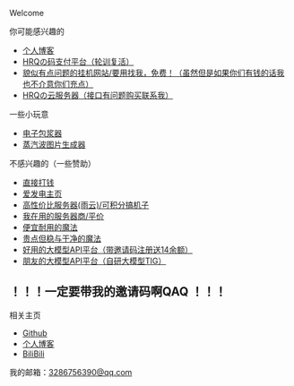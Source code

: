 Welcome

你可能感兴趣的
*   [个人博客](https://www.huangruiqi.com)
*   [HRQの码支付平台（轮训复活）](https://lx.hrq.icu)
*   [貌似有点问题的挂机网站/要用找我，免费！（虽然但是如果你们有钱的话我也不介意你们充点）](https://api.rqnb.xyz)
*   [HRQの云服务器（接口有问题购买联系我）](https://ser.ishop.icu)

一些小玩意
*   [电子包浆器](https://bj.rqnb.xyz)
*   [蒸汽波图片生成器](https://vw.rqnb.xyz)

不感兴趣的（一些赞助）
*   [直接打钱](https://bj.rqnb.xyz/skm_wx.jpg)
*   [爱发电主页](https://afdian.com/a/Rq2004)
*   [高性价比服务器(雨云)/可积分搞机子](https://www.rainyun.com/RQNB_)
*   [我在用的服务器商/平价](https://www.hgidc.cn/aff/WGPBWRCI)
*   [便宜耐用的魔法](https://maomaoyun.net/#/register?code=v0JMwY8v)
*   [贵点但稳与干净的魔法](https://www.sibker.com/register?code=u5tV0UBD)
*   [好用的大模型API平台（带邀请码注册送14余额）](https://cloud.siliconflow.cn/i/qWsOioOo)
*   [朋友的大模型API平台（自研大模型TIG）](https://phapi.furina.junmatec.cn/register?aff=CJxw)

## ！！！一定要带我的邀请码啊QAQ ！！！

相关主页
*   [Github](https://github.com/Rq2004)
*   [个人博客](https://www.huangruiqi.com)
*   [BiliBili](https://space.bilibili.com/1456646170)


我的邮箱：3286756390@qq.com


<script async src="https://www.googletagmanager.com/gtag/js?id=UA-190316399-3"></script>
<script>
  window.dataLayer = window.dataLayer || [];
  function gtag(){dataLayer.push(arguments);}
  gtag('js', new Date());
  gtag('config', 'UA-190316399-3');
</script>
